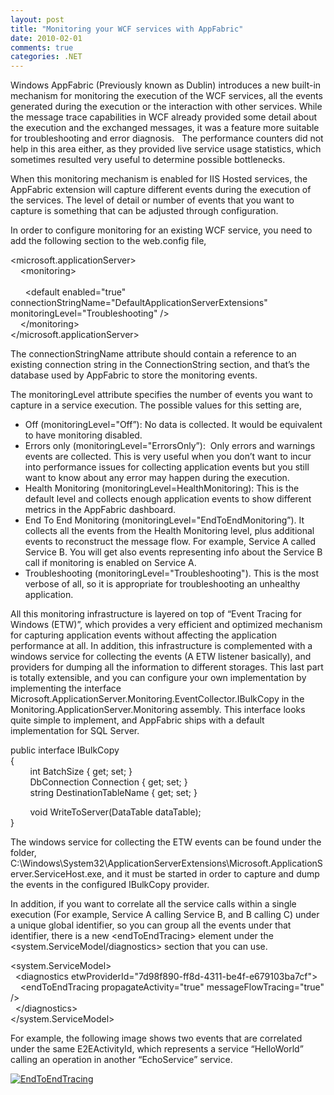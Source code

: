 ```yaml
---
layout: post
title: "Monitoring your WCF services with AppFabric"
date: 2010-02-01
comments: true
categories: .NET
---
```


Windows AppFabric (Previously known as Dublin) introduces a new built-in
mechanism for monitoring the execution of the WCF services, all the
events generated during the execution or the interaction with other
services. While the message trace capabilities in WCF already provided
some detail about the execution and the exchanged messages, it was a
feature more suitable for troubleshooting and error diagnosis.   The
performance counters did not help in this area either, as they provided
live service usage statistics, which sometimes resulted very useful to
determine possible bottlenecks.

When this monitoring mechanism is enabled for IIS Hosted services, the
AppFabric extension will capture different events during the execution
of the services. The level of detail or number of events that you want
to capture is something that can be adjusted through configuration.

In order to configure monitoring for an existing WCF service, you need
to add the following section to the web.config file,

\<microsoft.applicationServer\> \
    \<monitoring\> \
      \
      \<default enabled="true"
connectionStringName="DefaultApplicationServerExtensions"
monitoringLevel="Troubleshooting" /\> \
    \</monitoring\> \
\</microsoft.applicationServer\>

The connectionStringName attribute should contain a reference to an
existing connection string in the ConnectionString section, and that’s
the database used by AppFabric to store the monitoring events.

The monitoringLevel attribute specifies the number of events you want to
capture in a service execution. The possible values for this setting
are,

-   Off (monitoringLevel="Off”): No data is collected. It would be
    equivalent to have monitoring disabled.
-   Errors only (monitoringLevel="ErrorsOnly”):  Only errors and
    warnings events are collected. This is very useful when you don’t
    want to incur into performance issues for collecting application
    events but you still want to know about any error may happen during
    the execution.
-   Health Monitoring (monitoringLevel=HealthMonitoring): This is the
    default level and collects enough application events to show
    different metrics in the AppFabric dashboard.
-   End To End Monitoring (monitoringLevel="EndToEndMonitoring”). It
    collects all the events from the Health Monitoring level, plus
    additional events to reconstruct the message flow. For example,
    Service A called Service B. You will get also events representing
    info about the Service B call if monitoring is enabled on Service A.
-   Troubleshooting (monitoringLevel="Troubleshooting"). This is the
    most verbose of all, so it is appropriate for troubleshooting an
    unhealthy application.

All this monitoring infrastructure is layered on top of “Event Tracing
for Windows (ETW)”, which provides a very efficient and optimized
mechanism for capturing application events without affecting the
application performance at all. In addition, this infrastructure is
complemented with a windows service for collecting the events (A ETW
listener basically), and providers for dumping all the information to
different storages. This last part is totally extensible, and you can
configure your own implementation by implementing the interface
Microsoft.ApplicationServer.Monitoring.EventCollector.IBulkCopy in the
Monitoring.ApplicationServer.Monitoring assembly. This interface looks
quite simple to implement, and AppFabric ships with a default
implementation for SQL Server.

public interface IBulkCopy \
{ \
        int BatchSize { get; set; } \
        DbConnection Connection { get; set; } \
        string DestinationTableName { get; set; }

        void WriteToServer(DataTable dataTable); \
}

The windows service for collecting the ETW events can be found under the
folder,
C:\\Windows\\System32\\ApplicationServerExtensions\\Microsoft.ApplicationServer.ServiceHost.exe,
and it must be started in order to capture and dump the events in the
configured IBulkCopy provider.

In addition, if you want to correlate all the service calls within a
single execution (For example, Service A calling Service B, and B
calling C) under a unique global identifier, so you can group all the
events under that identifier, there is a new \<endToEndTracing\> element
under the \<system.ServiceModel/diagnostics\> section that you can use.

\<system.ServiceModel\> \
  \<diagnostics etwProviderId="7d98f890-ff8d-4311-be4f-e679103ba7cf"\> \
    \<endToEndTracing propagateActivity="true" messageFlowTracing="true"
/\> \
  \</diagnostics\> \
\</system.ServiceModel\>

For example, the following image shows two events that are correlated
under the same E2EActivityId, which represents a service “HelloWorld”
calling an operation in another “EchoService” service.

[![EndToEndTracing](http://weblogs.asp.net/blogs/cibrax/EndToEndTracing_thumb_2D8DD60A.jpg "EndToEndTracing")](http://weblogs.asp.net/blogs/cibrax/EndToEndTracing_51E2E059.jpg)

